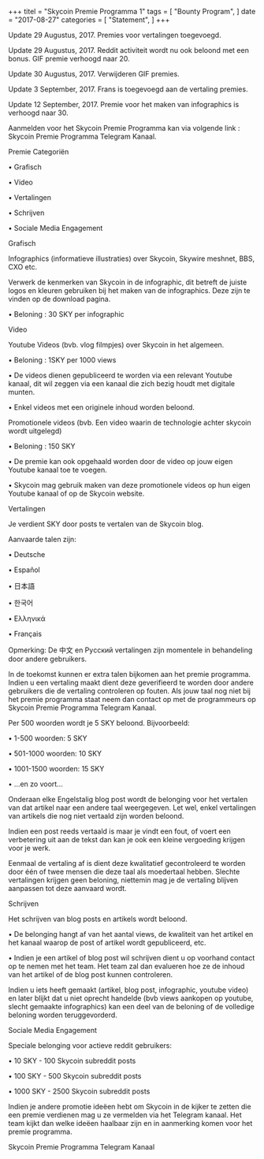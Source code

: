 +++ titel = "Skycoin Premie Programma 1" tags = [ "Bounty Program", ] date = "2017-08-27" categories = [ "Statement", ] +++

Update  29 Augustus, 2017. Premies voor vertalingen toegevoegd.

Update 29 Augustus, 2017. Reddit activiteit wordt nu ook beloond met een bonus. GIF premie verhoogd naar 20. 

Update 30 Augustus, 2017. Verwijderen GIF premies.

Update 3 September, 2017. Frans is toegevoegd aan de vertaling premies.

Update 12 September, 2017. Premie voor het maken van infographics is verhoogd naar 30.

Aanmelden voor het Skycoin Premie Programma kan via volgende link :  Skycoin Premie Programma Telegram Kanaal.

Premie Categoriën

•	Grafisch

•	Video

•	Vertalingen

•	Schrijven

•	Sociale Media Engagement

Grafisch

Infographics (informatieve illustraties) over Skycoin, Skywire meshnet, BBS, CXO etc.

Verwerk de kenmerken van Skycoin in de infographic, dit betreft de juiste logos en kleuren gebruiken bij het maken van de infographics. Deze zijn te vinden op de download pagina.

•	Beloning : 30 SKY per infographic

Video

Youtube Videos (bvb. vlog filmpjes) over Skycoin in het algemeen.


•	Beloning : 1SKY per 1000 views

•	De videos dienen gepubliceerd te worden via een relevant Youtube kanaal, dit wil zeggen via een kanaal die zich bezig houdt met digitale munten. 

•	Enkel videos met een originele inhoud worden beloond. 

Promotionele videos (bvb. Een video waarin de technologie achter skycoin wordt uitgelegd)

•	Beloning : 150 SKY

•	De premie kan ook opgehaald worden door de video op jouw eigen Youtube kanaal toe te voegen.

•	Skycoin mag gebruik maken van deze promotionele videos op hun eigen Youtube kanaal of op de Skycoin website.

Vertalingen

Je verdient SKY door posts te vertalen van de Skycoin blog.

Aanvaarde talen zijn:

•	Deutsche

•	Español

•	日本語

•	한국어

•	Ελληνικά

•	Français

Opmerking: De 中文 en Рyсский vertalingen zijn momentele in behandeling door andere gebruikers.

In de toekomst kunnen er extra talen bijkomen aan het premie programma. Indien u een vertaling maakt dient deze geverifieerd te worden door andere gebruikers die de vertaling controleren op fouten. Als jouw taal nog niet bij het premie programma staat neem dan contact op met de programmeurs op Skycoin Premie Programma Telegram Kanaal.

Per 500 woorden wordt je 5 SKY beloond. Bijvoorbeeld:

•	1-500 woorden: 5 SKY

•	501-1000 woorden: 10 SKY

•	1001-1500 woorden: 15 SKY

•	...en zo voort...

Onderaan elke Engelstalig blog post wordt de belonging voor het vertalen van dat artikel naar een andere taal weergegeven. Let wel, enkel vertalingen van artikels die nog niet vertaald zijn worden beloond.

Indien een post reeds vertaald is maar je vindt een fout, of voert een verbetering uit aan de tekst dan kan je ook een kleine vergoeding krijgen voor je werk.

Eenmaal de vertaling af is dient deze kwalitatief gecontroleerd te worden door één of twee mensen die deze taal als moedertaal hebben. Slechte vertalingen krijgen geen beloning, niettemin mag je de vertaling blijven aanpassen tot deze aanvaard wordt.

Schrijven

Het schrijven van blog posts en artikels wordt beloond.

•	De belonging hangt af van het aantal views, de kwaliteit van het artikel en het kanaal waarop de post of artikel wordt gepubliceerd, etc.

•	Indien je een artikel of blog post wil schrijven dient u op voorhand contact op te nemen met het team. Het team zal dan evalueren hoe ze de inhoud van het artikel of de blog post kunnen controleren.

Indien u iets heeft gemaakt (artikel, blog post, infographic, youtube video) en later blijkt dat u niet oprecht handelde (bvb views aankopen op youtube, slecht gemaakte infographics) kan een deel van de beloning of de volledige beloning worden teruggevorderd.

Sociale Media Engagement

Speciale belonging voor actieve reddit gebruikers:

•	10 SKY - 100 Skycoin subreddit posts

•	100 SKY - 500 Skycoin subreddit posts

•	1000 SKY - 2500 Skycoin subreddit posts

Indien je andere promotie ideëen hebt om Skycoin in de kijker te zetten die een premie verdienen mag u ze vermelden via het Telegram kanaal. Het team kijkt dan welke ideëen haalbaar zijn en in aanmerking komen voor het premie programma.

Skycoin Premie Programma Telegram Kanaal
